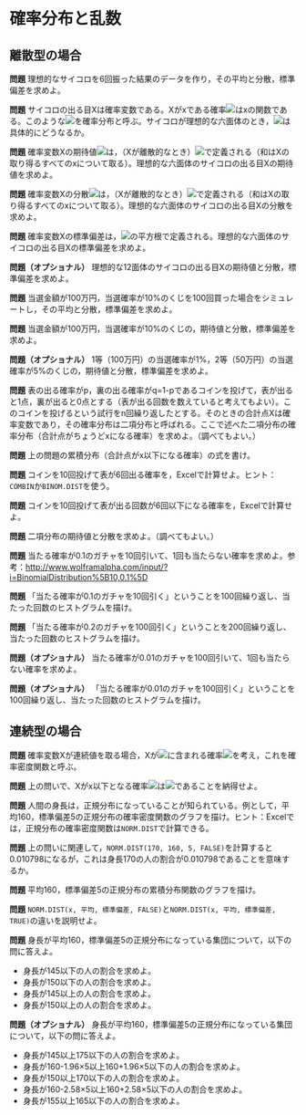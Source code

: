 # 確率分布と乱数

## 離散型の場合

**問題** 理想的なサイコロを6回振った結果のデータを作り，その平均と分散，標準偏差を求めよ。

**問題** サイコロの出る目Xは確率変数である。Xがxである確率<img src="https://latex.codecogs.com/gif.latex?\inline&space;P(X=x)=f(x)" />はxの関数である。このような<img src="https://latex.codecogs.com/gif.latex?\inline&space;f(x)" />を確率分布と呼ぶ。サイコロが理想的な六面体のとき，<img src="https://latex.codecogs.com/gif.latex?\inline&space;f(x)" />は具体的にどうなるか。

**問題** 確率変数Xの期待値<img src="https://latex.codecogs.com/gif.latex?\inline&space;E(X)" />は，（Xが離散的なとき）<img src="https://latex.codecogs.com/gif.latex?\inline&space;\sum&space;x&space;f(x)" />で定義される（和はXの取り得るすべてのxについて取る）。理想的な六面体のサイコロの出る目Xの期待値を求めよ。

**問題** 確率変数Xの分散<img src="https://latex.codecogs.com/gif.latex?\inline&space;V(X)" />は，（Xが離散的なとき）<img src="https://latex.codecogs.com/gif.latex?\inline&space;\sum&space;(x-E(X))^2&space;f(x)" />で定義される（和はXの取り得るすべてのxについて取る）。理想的な六面体のサイコロの出る目Xの分散を求めよ。

**問題** 確率変数Xの標準偏差は，<img src="https://latex.codecogs.com/gif.latex?\inline&space;V(X)" />の平方根で定義される。理想的な六面体のサイコロの出る目Xの標準偏差を求めよ。

**問題（オプショナル）** 理想的な12面体のサイコロの出る目Xの期待値と分散，標準偏差を求めよ。

**問題** 当選金額が100万円，当選確率が10%のくじを100回買った場合をシミュレートし，その平均と分散，標準偏差を求めよ。

**問題** 当選金額が100万円，当選確率が10%のくじの，期待値と分散，標準偏差を求めよ。

**問題（オプショナル）** 1等（100万円）の当選確率が1%，2等（50万円）の当選確率が5%のくじの，期待値と分散，標準偏差を求めよ。

**問題** 表の出る確率がp，裏の出る確率がq=1-pであるコインを投げて，表が出ると1点，裏が出ると0点とする（表が出る回数を数えていると考えてもよい）。このコインを投げるという試行をn回繰り返したとする。そのときの合計点Xは確率変数であり，その確率分布は二項分布と呼ばれる。ここで述べた二項分布の確率分布（合計点がちょうどxになる確率）を求めよ。（調べてもよい。）

**問題** 上の問題の累積分布（合計点がx以下になる確率）の式を書け。

**問題** コインを10回投げて表が6回出る確率を，Excelで計算せよ。ヒント：`COMBIN`か`BINOM.DIST`を使う。

**問題** コインを10回投げて表が出る回数が6回以下になる確率を，Excelで計算せよ。

**問題** 二項分布の期待値と分散を求めよ。（調べてもよい。）

**問題** 当たる確率が0.1のガチャを10回引いて、1回も当たらない確率を求めよ。参考：http://www.wolframalpha.com/input/?i=BinomialDistribution%5B10,0.1%5D

**問題** 「当たる確率が0.1のガチャを10回引く」ということを100回繰り返し、当たった回数のヒストグラムを描け。

**問題** 「当たる確率が0.2のガチャを100回引く」ということを200回繰り返し、当たった回数のヒストグラムを描け。

**問題（オプショナル）** 当たる確率が0.01のガチャを100回引いて、1回も当たらない確率を求めよ。

**問題（オプショナル）** 「当たる確率が0.01のガチャを100回引く」ということを100回繰り返し、当たった回数のヒストグラムを描け。

## 連続型の場合

**問題** 確率変数Xが連続値を取る場合，Xが<img src="https://latex.codecogs.com/gif.latex?\inline&space;[x,&space;x&plus;\Delta&space;x]" />に含まれる確率<img src="https://latex.codecogs.com/gif.latex?\inline&space;P(x\le&space;X&space;\le&space;x&plus;\Delta&space;x)=f(x)" />を考え，これを確率密度関数と呼ぶ。

**問題** 上の問いで、Xがx以下となる確率<img src="https://latex.codecogs.com/gif.latex?\inline&space;F(x)" />は<img src="https://latex.codecogs.com/gif.latex?\inline&space;\int_{-\infty}^x&space;f(k)\,dk" />であることを納得せよ。

**問題** 人間の身長は，正規分布になっていることが知られている。例として，平均160，標準偏差5の正規分布の確率密度関数のグラフを描け。ヒント：Excelでは，正規分布の確率密度関数は`NORM.DIST`で計算できる。

**問題** 上の問いに関連して，`NORM.DIST(170, 160, 5, FALSE)`を計算すると0.010798になるが，これは身長170の人の割合が0.010798であることを意味するか。

**問題** 平均160，標準偏差5の正規分布の累積分布関数のグラフを描け。

**問題** `NORM.DIST(x, 平均, 標準偏差, FALSE)`と`NORM.DIST(x, 平均, 標準偏差, TRUE)`の違いを説明せよ。

**問題** 身長が平均160，標準偏差5の正規分布になっている集団について，以下の問に答えよ。

* 身長が145以下の人の割合を求めよ。
* 身長が150以下の人の割合を求めよ。
* 身長が145以上の人の割合を求めよ。
* 身長が150以上の人の割合を求めよ。

**問題（オプショナル）** 身長が平均160，標準偏差5の正規分布になっている集団について，以下の問に答えよ。

* 身長が145以上175以下の人の割合を求めよ。
* 身長が160-1.96×5以上160+1.96×5以下の人の割合を求めよ。
* 身長が150以上170以下の人の割合を求めよ。
* 身長が160-2.58×5以上160+2.58×5以下の人の割合を求めよ。
* 身長が155以上165以下の人の割合を求めよ。

